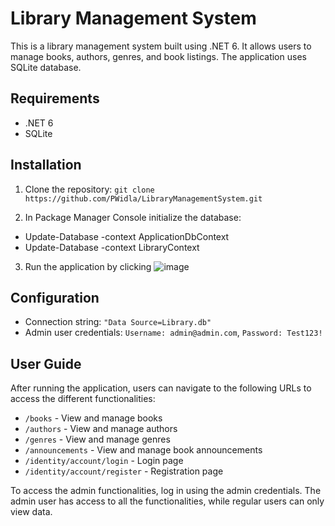 # Library Management System

This is a library management system built using .NET 6. It allows users to manage books, authors, genres, and book listings. The application uses SQLite database.

## Requirements

- .NET 6
- SQLite

## Installation

1. Clone the repository: `git clone https://github.com/PWidla/LibraryManagementSystem.git`

2. In Package Manager Console initialize the database: 
- Update-Database -context ApplicationDbContext
- Update-Database -context LibraryContext

3. Run the application by clicking 
  ![image](https://user-images.githubusercontent.com/89644623/219941195-d99f7232-ca28-453e-8ccb-6127ee06ca80.png)


## Configuration

- Connection string: `"Data Source=Library.db"`
- Admin user credentials: `Username: admin@admin.com`, `Password: Test123!`

## User Guide

After running the application, users can navigate to the following URLs to access the different functionalities:

- `/books` - View and manage books
- `/authors` - View and manage authors
- `/genres` - View and manage genres
- `/announcements` - View and manage book announcements
- `/identity/account/login` - Login page
- `/identity/account/register` - Registration page

To access the admin functionalities, log in using the admin credentials. The admin user has access to all the functionalities, while regular users can only view data.
